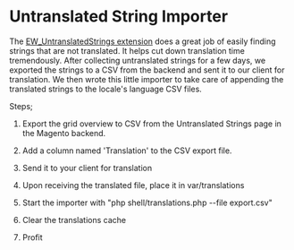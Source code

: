 # Untranslated String Importer

The [EW_UntranslatedStrings extension](https://github.com/ericthehacker/magento-untranslatedstrings) does a great job of easily finding strings that are not translated. It helps cut down translation time tremendously. After collecting untranslated strings for a few days, we exported the strings to a CSV from the backend and sent it to our client for translation. We then wrote this little importer to take care of appending the translated strings to the locale's language CSV files.

Steps;

1. Export the grid overview to CSV from the Untranslated Strings page in the Magento backend.

2. Add a column named 'Translation' to the CSV export file.

3. Send it to your client for translation

4. Upon receiving the translated file, place it in var/translations

5. Start the importer with "php shell/translations.php --file export.csv"

6. Clear the translations cache

7. Profit
